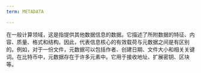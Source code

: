 ```yaml
---
term: METADATA

---
```

在一般计算领域，这是指提供其他数据信息的数据。它描述了所附数据的特征、内容、质量、格式和结构。因此，代表信息核心的有效载荷与元数据之间是有区别的。例如，对于一份文件，元数据可以包括作者、创建日期、文件大小和相关关键词。在比特币中，元数据存在于许多元素中。它用于接收地址、扩展密钥、区块等。